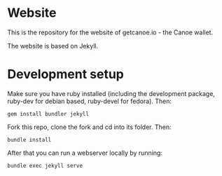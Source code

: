 # Website
This is the repository for the website of getcanoe.io - the Canoe wallet.

The website is based on Jekyll.

# Development setup

Make sure you have ruby installed (including the development package, ruby-dev for debian based, ruby-devel for fedora). 
Then:

```gem install bundler jekyll```

Fork this repo, clone the fork and cd into its folder. Then:

```bundle install```

After that you can run a webserver locally by running:

```bundle exec jekyll serve```
